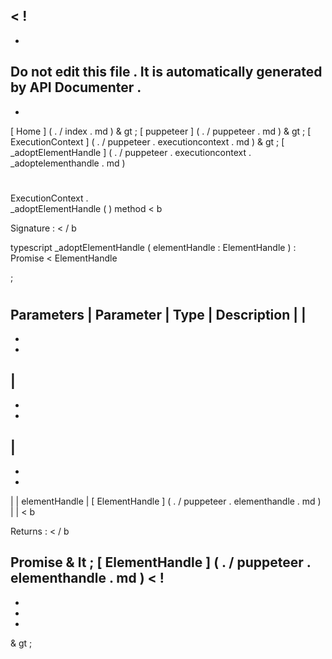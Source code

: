 <
!
-
-
Do
not
edit
this
file
.
It
is
automatically
generated
by
API
Documenter
.
-
-
>
[
Home
]
(
.
/
index
.
md
)
&
gt
;
[
puppeteer
]
(
.
/
puppeteer
.
md
)
&
gt
;
[
ExecutionContext
]
(
.
/
puppeteer
.
executioncontext
.
md
)
&
gt
;
[
\
_adoptElementHandle
]
(
.
/
puppeteer
.
executioncontext
.
_adoptelementhandle
.
md
)
#
#
ExecutionContext
.
\
_adoptElementHandle
(
)
method
<
b
>
Signature
:
<
/
b
>
typescript
_adoptElementHandle
(
elementHandle
:
ElementHandle
)
:
Promise
<
ElementHandle
>
;
#
#
Parameters
|
Parameter
|
Type
|
Description
|
|
-
-
-
|
-
-
-
|
-
-
-
|
|
elementHandle
|
[
ElementHandle
]
(
.
/
puppeteer
.
elementhandle
.
md
)
|
|
<
b
>
Returns
:
<
/
b
>
Promise
&
lt
;
[
ElementHandle
]
(
.
/
puppeteer
.
elementhandle
.
md
)
<
!
-
-
-
-
>
&
gt
;
